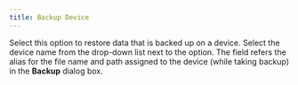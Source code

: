 ```yaml
---
title: Backup Device
---
```



Select this option to restore data that is backed up on a device. Select  the device name from the drop-down list next to the option. The field  refers the alias for the file name and path assigned to the device (while  taking backup) in the **Backup** dialog  box.
